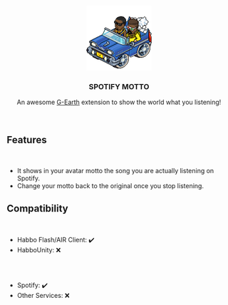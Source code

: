 
<br />
<div align="center">
    <img src="SpotifyMotto/resources/hiphopcar.gif" alt="Logo">

  <h3 align="center">SPOTIFY MOTTO</h3>

  <p align="center">
    An awesome <a href="https://github.com/sirjonasxx/G-Earth">G-Earth</a> extension to show the world what you listening!
    <br />
    <br />
    <br />
  </p>

</div>

## Features
<br>

* It shows in your avatar motto the song you are actually listening on Spotify.
* Change your motto back to the original once you stop listening.

## Compatibility
<br>

* Habbo Flash/AIR Client: :heavy_check_mark:
* HabboUnity: :x:

##
<br>

* Spotify: :heavy_check_mark:
* Other Services: :x:

##
